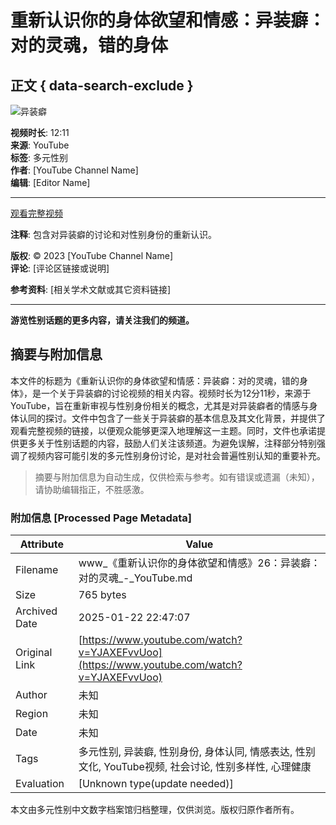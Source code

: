# 重新认识你的身体欲望和情感：异装癖：对的灵魂，错的身体

## 正文 { data-search-exclude }


![异装癖](https://i.ytimg.com/an/jp-BwSBpKRSYl1XPYD-aXQ/featured_channel.jpg?v=60719aa6)

**视频时长**: 12:11  
**来源**: YouTube  
**标签**: 多元性别  
**作者**: [YouTube Channel Name]  
**编辑**: [Editor Name]  

---

[观看完整视频](https://www.youtube.com/watch?v=YOUR_VIDEO_ID)  

**注释**: 包含对异装癖的讨论和对性别身份的重新认识。

**版权**: © 2023 [YouTube Channel Name]  
**评论**: [评论区链接或说明]   

**参考资料**: [相关学术文献或其它资料链接]

---

**游览性别话题的更多内容，请关注我们的频道。**
<!-- tcd_original_link https://www.youtube.com/watch?v=YJAXEFvvUoo -->


## 摘要与附加信息

<!-- tcd_abstract -->
本文件的标题为《重新认识你的身体欲望和情感：异装癖：对的灵魂，错的身体》，是一个关于异装癖的讨论视频的相关内容。视频时长为12分11秒，来源于YouTube，旨在重新审视与性别身份相关的概念，尤其是对异装癖者的情感与身体认同的探讨。文件中包含了一些关于异装癖的基本信息及其文化背景，并提供了观看完整视频的链接，以便观众能够更深入地理解这一主题。同时，文件也承诺提供更多关于性别话题的内容，鼓励人们关注该频道。为避免误解，注释部分特别强调了视频内容可能引发的多元性别身份讨论，是对社会普遍性别认知的重要补充。
<!-- tcd_abstract_end -->

> 摘要与附加信息为自动生成，仅供检索与参考。如有错误或遗漏（未知），请协助编辑指正，不胜感激。

### 附加信息 [Processed Page Metadata]

| Attribute       | Value                                  |
|-----------------|----------------------------------------|
| Filename        | www_《重新认识你的身体欲望和情感》26：异装癖：对的灵魂_-_YouTube.md                             |
| Size            | 765 bytes                           |
| Archived Date   | 2025-01-22 22:47:07                             |
| Original Link   | [https://www.youtube.com/watch?v=YJAXEFvvUoo](https://www.youtube.com/watch?v=YJAXEFvvUoo)                       |
| Author          | 未知                               |
| Region          | 未知                               |
| Date            | 未知                                 |
| Tags            | 多元性别, 异装癖, 性别身份, 身体认同, 情感表达, 性别文化, YouTube视频, 社会讨论, 性别多样性, 心理健康                                 |
| Evaluation            | [Unknown type(update needed)]                                 |
<!-- tcd_table_end -->

本文由多元性别中文数字档案馆归档整理，仅供浏览。版权归原作者所有。
